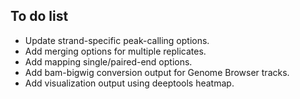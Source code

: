 ## To do list

- Update strand-specific peak-calling options.
- Add merging options for multiple replicates.
- Add mapping single/paired-end options.
- Add bam-bigwig conversion output for Genome Browser tracks.
- Add visualization output using deeptools heatmap.


